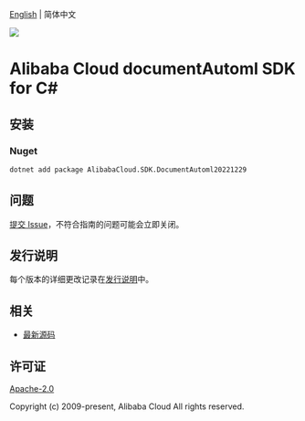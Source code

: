 [English](README.md) | 简体中文

![](https://aliyunsdk-pages.alicdn.com/icons/AlibabaCloud.svg)

# Alibaba Cloud documentAutoml SDK for C#

## 安装

### Nuget

```bash
dotnet add package AlibabaCloud.SDK.DocumentAutoml20221229
```

## 问题

[提交 Issue](https://github.com/aliyun/alibabacloud-csharp-sdk/issues/new)，不符合指南的问题可能会立即关闭。

## 发行说明

每个版本的详细更改记录在[发行说明](./ChangeLog.md)中。

## 相关

* [最新源码](https://github.com/aliyun/alibabacloud-csharp-sdk/)

## 许可证

[Apache-2.0](http://www.apache.org/licenses/LICENSE-2.0)

Copyright (c) 2009-present, Alibaba Cloud All rights reserved.
